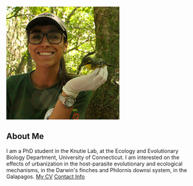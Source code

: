 ![Image of Cindy Barreto](images/headshot.png
"Cindy Barreto - PhD Student in EEB")
## About Me
I am a PhD student in the Knutie Lab, at the Ecology and Evolutionary Biology Department, University of Connecticut.
I am interested on the effects of urbanization in the host-parasite evolutionary and ecological mechanisms, in the Darwin's finches and Philornis downsi system, in the Galapagos.
[My CV](PDFs/cv.pdf)
[Contact Info](contact-info.html)
